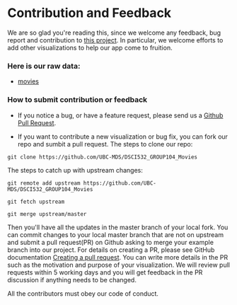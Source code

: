 # Contribution and Feedback

We are so glad you're reading this, since we welcome any feedback, bug report and contribution to [this project](https://github.com/UBC-MDS/DSCI532_GROUP104_Movies). In particular, we welcome efforts to add other visualizations to help our app come to fruition.

### Here is our raw data:

- [movies](https://raw.githubusercontent.com/vega/vega-datasets/master/data/movies.json)

### How to submit contribution or feedback

- If you notice a bug, or have a feature request, please send us a [Github Pull Request](https://github.com/UBC-MDS/DSCI532_GROUP104_Movies).

- If you want to contribute a new visualization or bug fix, you can fork our repo and sumbit a pull request. The steps to clone our repo:

```
git clone https://github.com/UBC-MDS/DSCI532_GROUP104_Movies
```

  The steps to catch up with upstream changes:
```
git remote add upstream https://github.com/UBC-MDS/DSCI532_GROUP104_Movies

git fetch upstream

git merge upstream/master
```
  Then you'll have all the updates in the master branch of your local fork. You can commit changes to your local master branch that are not on upstream and submit a pull request(PR) on Github asking to merge your example branch into our project. For details on creating a PR, please see GitHub documentation [Creating a pull request](https://help.github.com/en/github/collaborating-with-issues-and-pull-requests/creating-a-pull-request). You can write more details in the PR such as the motivation and purpose of your visualization. We will review pull requests within 5 working days and you will get feedback in the PR discussion if anything needs to be changed.
  
  All the contributors must obey our code of conduct.
  
 
 



